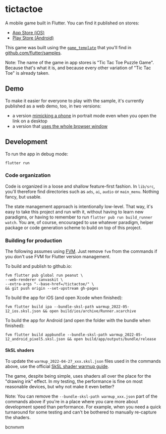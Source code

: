 # tictactoe

A mobile game built in Flutter. You can find it published on stores:

- [App Store (iOS)](https://apps.apple.com/us/app/tic-tac-toe-puzzle-game/id1611729977)
- [Play Store (Android)](https://play.google.com/store/apps/details?id=dev.flutter.tictactoe)

This game was built using the [`game_template`](https://github.com/flutter/samples/tree/master/game_template)
that you'll find in [github.com/flutter/samples](https://github.com/flutter/samples).

Note: The name of the game in app stores is "Tic Tac Toe Puzzle Game". Because that's what it is,
and because every other variation of "Tic Tac Toe" is already taken.

## Demo

To make it easier for everyone to play with the sample, it's currently
published as a web demo, too, in two versions:

- a version [mimicking a phone][] in portrait mode even when you open the link on a desktop
- a version that [uses the whole browser window][]

[mimicking a phone]: https://filiph.github.io/tictactoe/mobile.html
[uses the whole browser window]: https://filiph.github.io/tictactoe/


## Development

To run the app in debug mode:

    flutter run

### Code organization

Code is organized in a loose and shallow feature-first fashion.
In `lib/src`, you'll therefore find directories such as `ads`, `ai`, `audio`
or `main_menu`. Nothing fancy, but usable.

The state management approach is intentionally low-level. That way, it's easy to
take this project and run with it, without having to learn new paradigms, or having
to remember to run `flutter pub run build_runner watch`. You are,
of course, encouraged to use whatever paradigm, helper package or code generation
scheme to build on top of this project.


### Building for production

The following assumes using [FVM][]. Just remove `fvm` from the commands if you
don't use FVM for Flutter version management.

[FVM]: https://fvm.app/

To build and publish to github.io:

    fvm flutter pub global run peanut \
    --web-renderer canvaskit \
    --extra-args "--base-href=/tictactoe/" \
    && git push origin --set-upstream gh-pages

To build the app for iOS (and open Xcode when finished):

    fvm flutter build ipa --bundle-sksl-path warmup_2022-05-12_ios.sksl.json && open build/ios/archive/Runner.xcarchive

To build the app for Android (and open the folder with the bundle when finished):

    fvm flutter build appbundle --bundle-sksl-path warmup_2022-05-12_android_pixel5.sksl.json && open build/app/outputs/bundle/release

#### SkSL shaders

To update the `warmup_2022-04-27_xxx.sksl.json` files used in the commands above,
use the official [SkSL shader warmup guide][].

[SkSL shader warmup guide]: https://docs.flutter.dev/perf/shader#how-to-use-sksl-warmup

The game, despite being simple, uses shaders all over the place for the "drawing ink"
effect. In my testing, the performance is fine on most reasonable devices,
but why not make it even better?

Note: You can remove the `--bundle-sksl-path warmup_xxx.json` part
of the commands above if you're in a place where you care more about
development speed than performance. For example, when you need a quick
turnaround for some testing and can't be bothered to manually 
re-capture the shaders.


bcnvnvm
